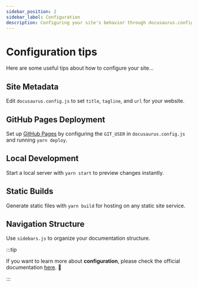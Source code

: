 ```yaml
---
sidebar_position: 2
sidebar_label: Configuration
description: Configuring your site's behavior through docusaurus.config.js and more.
---
```


# Configuration tips

Here are some useful tips about how to configure your site...

## Site Metadata

Edit `docusaurus.config.js` to set `title`, `tagline`, and `url` for your website.

## GitHub Pages Deployment

Set up [GitHub Pages](https://pages.github.com/) by configuring the `GIT_USER` in `docusaurus.config.js` and running `yarn deploy`.

## Local Development

Start a local server with `yarn start` to preview changes instantly.

## Static Builds

Generate static files with `yarn build` for hosting on any static site service.

## Navigation Structure

Use `sidebars.js` to organize your documentation structure.

:::tip

If you want to learn more about **configuration**, please check the official documentation [here](https://docusaurus.io/docs/configuration). 🚀

:::
